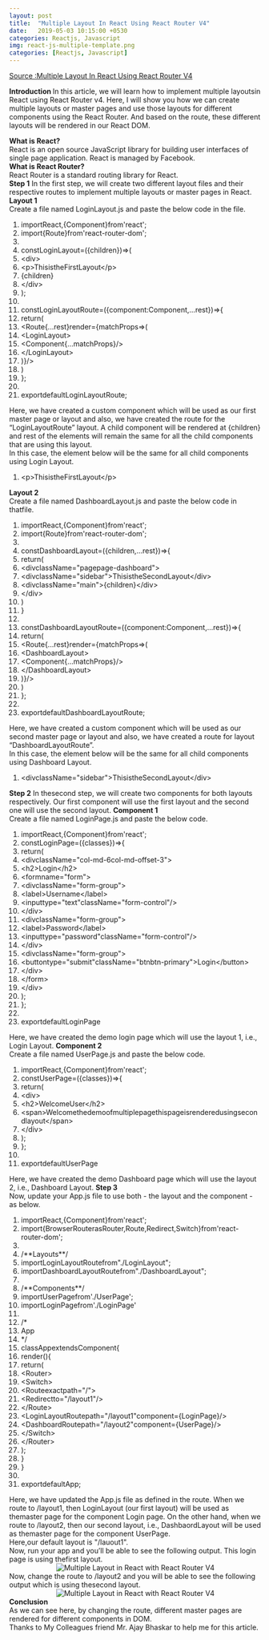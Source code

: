 ```yaml
---
layout: post
title:  "Multiple Layout In React Using React Router V4"
date:   2019-05-03 10:15:00 +0530
categories: Reactjs, Javascript
img: react-js-multiple-template.png
categories: [Reactjs, Javascript]
---
```


[Source :Multiple Layout In React Using React Router V4](httpswww.c-sharpcorner.comarticlemultiple-layout-in-react-with-react-router-v4)


  
  <strong>Introduction </strong>
  In this article, we will learn how to implement multiple layoutsin React using React Router v4. Here, I will show you how we can create multiple layouts or master pages and use those layouts for different components using the React Router. And based on the route, these different layouts will be rendered in our React DOM.
  <div><strong>What is React?</strong></div>
  <div></div>
  <div>React is an open source JavaScript library for building user interfaces of single page application. React is managed by Facebook.</div>
  <div></div>
  <div><strong>What is React Router?</strong></div>
  <div></div>
  <div>React Router is a standard routing library for React.</div>
  <strong>Step 1</strong>
  In the first step, we will create two different layout files and their respective routes to implement multiple layouts or master pages in React.
  <strong>Layout 1</strong>
  <div>Create a file named LoginLayout.js and paste the below code in the file.</div>
  <div class="dp-highlighter">
    <div class="bar"></div>
    <ol start="1" class="dp-cpp">
      <li class="alt"><span><span>importReact,{Component}from</span><span class="string">'react'</span><span>;</span></span></li>
      <li class=""><span>import{Route}from<span class="string">'react-router-dom'</span><span>;</span></span></li>
      <li class="alt"><span></span></li>
      <li class=""><span><span class="keyword">const</span><span>LoginLayout=({children})=&gt;(</span></span></li>
      <li class="alt"><span>&lt;div&gt;</span></li>
      <li class=""><span>&lt;p&gt;ThisistheFirstLayout&lt;/p&gt;</span></li>
      <li class="alt"><span>{children}</span></li>
      <li class=""><span>&lt;/div&gt;</span></li>
      <li class="alt"><span>);</span></li>
      <li class=""><span></span></li>
      <li class="alt"><span><span class="keyword">const</span><span>LoginLayoutRoute=({component:Component,...rest})=&gt;{</span></span></li>
      <li class=""><span><span class="keyword">return</span><span>(</span></span></li>
      <li class="alt"><span>&lt;Route{...rest}render={matchProps=&gt;(</span></li>
      <li class=""><span>&lt;LoginLayout&gt;</span></li>
      <li class="alt"><span>&lt;Component{...matchProps}/&gt;</span></li>
      <li class=""><span>&lt;/LoginLayout&gt;</span></li>
      <li class="alt"><span>)}/&gt;</span></li>
      <li class=""><span>)</span></li>
      <li class="alt"><span>};</span></li>
      <li class=""><span></span></li>
      <li class="alt"><span>export<span class="keyword">default</span><span>LoginLayoutRoute;</span></span></li>
    </ol>
  </div>
  <div>
    Here, we have created a custom component which will be used as our first master page or layout and also, we have created the route for the “LoginLayoutRoute” layout. A child component will be rendered at {children} and rest of the elements will remain the same for all the child components that are using this layout.
    <div>In this case, the element below will be the same for all child components using Login Layout.</div>
    <div class="dp-highlighter">
      <div class="bar"></div>
      <ol start="1" class="dp-cpp">
        <li class="alt"><span><span>&lt;p&gt;ThisistheFirstLayout&lt;/p&gt;</span></span></li>
      </ol>
    </div>
  </div>
  <strong>Layout 2</strong>
  <div>Create a file named DashboardLayout.js and paste the below code in thatfile.</div>
  <div class="dp-highlighter">
    <div class="bar"></div>
    <ol start="1" class="dp-cpp">
      <li class="alt"><span><span>importReact,{Component}from</span><span class="string">'react'</span><span>;</span></span></li>
      <li class=""><span>import{Route}from<span class="string">'react-router-dom'</span><span>;</span></span></li>
      <li class="alt"><span></span></li>
      <li class=""><span><span class="keyword">const</span><span>DashboardLayout=({children,...rest})=&gt;{</span></span></li>
      <li class="alt"><span><span class="keyword">return</span><span>(</span></span></li>
      <li class=""><span>&lt;divclassName=<span class="string">"pagepage-dashboard"</span><span>&gt;</span></span></li>
      <li class="alt"><span>&lt;divclassName=<span class="string">"sidebar"</span><span>&gt;ThisistheSecondLayout&lt;/div&gt;</span></span></li>
      <li class=""><span>&lt;divclassName=<span class="string">"main"</span><span>&gt;{children}&lt;/div&gt;</span></span></li>
      <li class="alt"><span>&lt;/div&gt;</span></li>
      <li class=""><span>)</span></li>
      <li class="alt"><span>}</span></li>
      <li class=""><span></span></li>
      <li class="alt"><span><span class="keyword">const</span><span>DashboardLayoutRoute=({component:Component,...rest})=&gt;{</span></span></li>
      <li class=""><span><span class="keyword">return</span><span>(</span></span></li>
      <li class="alt"><span>&lt;Route{...rest}render={matchProps=&gt;(</span></li>
      <li class=""><span>&lt;DashboardLayout&gt;</span></li>
      <li class="alt"><span>&lt;Component{...matchProps}/&gt;</span></li>
      <li class=""><span>&lt;/DashboardLayout&gt;</span></li>
      <li class="alt"><span>)}/&gt;</span></li>
      <li class=""><span>)</span></li>
      <li class="alt"><span>};</span></li>
      <li class=""><span></span></li>
      <li class="alt"><span>export<span class="keyword">default</span><span>DashboardLayoutRoute;</span></span></li>
    </ol>
  </div>
  Here, we have created a custom component which will be used as our second master page or layout and also, we have created a route for layout “DashboardLayoutRoute”.
  <div>In this case, the element below will be the same for all child components using Dashboard Layout.</div>
  <div class="dp-highlighter">
    <div class="bar"></div>
    <ol start="1" class="dp-cpp">
      <li class="alt"><span><span>&lt;divclassName=</span><span class="string">"sidebar"</span><span>&gt;ThisistheSecondLayout&lt;/div&gt;</span></span></li>
    </ol>
  </div>
  <strong>Step 2</strong>
  In thesecond step, we will create two components for both layouts respectively. Our first component will use the first layout and the second one will use the second layout.
  <strong>Component 1</strong>
  <div>Create a file named LoginPage.js and paste the below code.</div>
  <div class="dp-highlighter">
    <div class="bar"></div>
    <ol start="1" class="dp-cpp">
      <li class="alt"><span><span>importReact,{Component}from</span><span class="string">'react'</span><span>;</span></span></li>
      <li class=""><span><span class="keyword">const</span><span>LoginPage=({classes})=&gt;{</span></span></li>
      <li class="alt"><span><span class="keyword">return</span><span>(</span></span></li>
      <li class=""><span>&lt;divclassName=<span class="string">"col-md-6col-md-offset-3"</span><span>&gt;</span></span></li>
      <li class="alt"><span>&lt;h2&gt;Login&lt;/h2&gt;</span></li>
      <li class=""><span>&lt;formname=<span class="string">"form"</span><span>&gt;</span></span></li>
      <li class="alt"><span>&lt;divclassName=<span class="string">"form-group"</span><span>&gt;</span></span></li>
      <li class=""><span>&lt;label&gt;Username&lt;/label&gt;</span></li>
      <li class="alt"><span>&lt;inputtype=<span class="string">"text"</span><span>className=</span><span class="string">"form-control"</span><span>/&gt;</span></span></li>
      <li class=""><span>&lt;/div&gt;</span></li>
      <li class="alt"><span>&lt;divclassName=<span class="string">"form-group"</span><span>&gt;</span></span></li>
      <li class=""><span>&lt;label&gt;Password&lt;/label&gt;</span></li>
      <li class="alt"><span>&lt;inputtype=<span class="string">"password"</span><span>className=</span><span class="string">"form-control"</span><span>/&gt;</span></span></li>
      <li class=""><span>&lt;/div&gt;</span></li>
      <li class="alt"><span>&lt;divclassName=<span class="string">"form-group"</span><span>&gt;</span></span></li>
      <li class=""><span>&lt;buttontype=<span class="string">"submit"</span><span>className=</span><span class="string">"btnbtn-primary"</span><span>&gt;Login&lt;/button&gt;</span></span></li>
      <li class="alt"><span>&lt;/div&gt;</span></li>
      <li class=""><span>&lt;/form&gt;</span></li>
      <li class="alt"><span>&lt;/div&gt;</span></li>
      <li class=""><span>);</span></li>
      <li class="alt"><span>};</span></li>
      <li class=""><span></span></li>
      <li class="alt"><span>export<span class="keyword">default</span><span>LoginPage</span></span></li>
    </ol>
  </div>
  Here, we have created the demo login page which will use the layout 1, i.e., Login Layout.
  <strong>Component 2</strong>
  <div>Create a file named UserPage.js and paste the below code.</div>
  <div class="dp-highlighter">
    <div class="bar"></div>
    <ol start="1" class="dp-cpp">
      <li class="alt"><span><span>importReact,{Component}from</span><span class="string">'react'</span><span>;</span></span></li>
      <li class=""><span><span class="keyword">const</span><span>UserPage=({classes})=&gt;{</span></span></li>
      <li class="alt"><span><span class="keyword">return</span><span>(</span></span></li>
      <li class=""><span>&lt;div&gt;</span></li>
      <li class="alt"><span>&lt;h2&gt;WelcomeUser&lt;/h2&gt;</span></li>
      <li class=""><span>&lt;span&gt;Welcomethedemoofmultiplepage<span class="keyword">this</span><span>pageisrendered</span><span class="keyword">using</span><span>secondlayout&lt;/span&gt;</span></span></li>
      <li class="alt"><span>&lt;/div&gt;</span></li>
      <li class=""><span>);</span></li>
      <li class="alt"><span>};</span></li>
      <li class=""><span></span></li>
      <li class="alt"><span>export<span class="keyword">default</span><span>UserPage</span></span></li>
    </ol>
  </div>
  Here, we have created the demo Dashboard page which will use the layout 2, i.e., Dashboard Layout.
  <strong>Step 3</strong>
  <div>Now, update your App.js file to use both - the layout and the component - as below.</div>
  <div class="dp-highlighter">
    <div class="bar"></div>
    <ol start="1" class="dp-cpp">
      <li class="alt"><span><span>importReact,{Component}from</span><span class="string">'react'</span><span>;</span></span></li>
      <li class=""><span>import{BrowserRouterasRouter,Route,Redirect,Switch}from<span class="string">'react-router-dom'</span><span>;</span></span></li>
      <li class="alt"><span></span></li>
      <li class=""><span><span class="comment">/**Layouts**/</span><span></span></span></li>
      <li class="alt"><span>importLoginLayoutRoutefrom<span class="string">"./LoginLayout"</span><span>;</span></span></li>
      <li class=""><span>importDashboardLayoutRoutefrom<span class="string">"./DashboardLayout"</span><span>;</span></span></li>
      <li class="alt"><span></span></li>
      <li class=""><span><span class="comment">/**Components**/</span><span></span></span></li>
      <li class="alt"><span>importUserPagefrom<span class="string">'./UserPage'</span><span>;</span></span></li>
      <li class=""><span>importLoginPagefrom<span class="string">'./LoginPage'</span><span></span></span></li>
      <li class="alt"><span></span></li>
      <li class=""><span><span class="comment">/*</span></span></li>
      <li class="alt"><span><span class="comment">App</span></span></li>
      <li class=""><span><span class="comment">*/</span><span></span></span></li>
      <li class="alt"><span><span class="keyword">class</span><span>AppextendsComponent{</span></span></li>
      <li class=""><span>render(){</span></li>
      <li class="alt"><span><span class="keyword">return</span><span>(</span></span></li>
      <li class=""><span>&lt;Router&gt;</span></li>
      <li class="alt"><span>&lt;Switch&gt;</span></li>
      <li class=""><span>&lt;Routeexactpath=<span class="string">"/"</span><span>&gt;</span></span></li>
      <li class="alt"><span>&lt;Redirectto=<span class="string">"/layout1"</span><span>/&gt;</span></span></li>
      <li class=""><span>&lt;/Route&gt;</span></li>
      <li class="alt"><span>&lt;LoginLayoutRoutepath=<span class="string">"/layout1"</span><span>component={LoginPage}/&gt;</span></span></li>
      <li class=""><span>&lt;DashboardRoutepath=<span class="string">"/layout2"</span><span>component={UserPage}/&gt;</span></span></li>
      <li class="alt"><span>&lt;/Switch&gt;</span></li>
      <li class=""><span>&lt;/Router&gt;</span></li>
      <li class="alt"><span>);</span></li>
      <li class=""><span>}</span></li>
      <li class="alt"><span>}</span></li>
      <li class=""><span></span></li>
      <li class="alt"><span>export<span class="keyword">default</span><span>App;</span></span></li>
    </ol>
  </div>
  Here, we have updated the App.js file as defined in the route. When we route to /layout1, then LoginLayout (our first layout) will be used as themaster page for the component Login page. On the other hand, when we route to /layout2, then our second layout, i.e., DashbaordLayout will be used as themaster page for the component UserPage.
  <div>Here,our default layout is "/lauout1".</div>
  <div></div>
  <div>Now, run your app and you’ll be able to see the following output. This login page is using thefirst layout.</div>
  <div></div>
  <div style="text-align: center; "><img src="https://csharpcorner-mindcrackerinc.netdna-ssl.com/article/multiple-layout-in-react-with-react-router-v4/Images/Multiple Layout in React with React Router V4.png" alt="Multiple Layout in React with React Router V4"></div>
  <div>Now, change the route to /layout2 and you will be able to see the following output which is using thesecond layout.</div>
  <div></div>
  <div>
    <div>
      <div align="center"><img src="https://csharpcorner-mindcrackerinc.netdna-ssl.com/article/multiple-layout-in-react-with-react-router-v4/Images/Multiple Layout in React with React Router V41.jpg" alt="Multiple Layout in React with React Router V4"></div>
    </div>
    <div></div>
    <div>
      <div><strong>Conclusion</strong></div>
      <div></div>
      <div>As we can see here, by changing the route, different master pages are rendered for different components in DOM.</div>
      <div></div>
      <div>Thanks to My Colleagues friend Mr. Ajay Bhaskar to help me for this article.</div>
    </div>
  </div>
  
</div>


